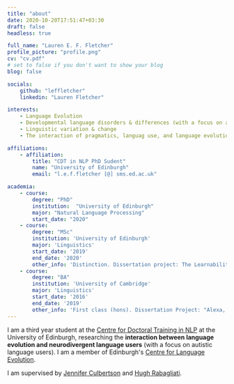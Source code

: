 ```yaml
---
title: "about"
date: 2020-10-20T17:51:47+03:30
draft: false
headless: true

full_name: "Lauren E. F. Fletcher"
profile_picture: "profile.png"
cv: "cv.pdf"
# set to false if you don't want to show your blog
blog: false

socials:
    github: "leffletcher"
    linkedin: "Lauren Fletcher"

interests:
    - Language Evolution
    - Developmental language disorders & differences (with a focus on autism)
    - Linguistic variation & change
    - The interaction of pragmatics, languag use, and language evolution

affiliations:
    - affiliation:
        title: "CDT in NLP PhD Sudent"
        name: "University of Edinburgh"
        email: "l.e.f.fletcher [@] sms.ed.ac.uk"

academia:
    - course:
        degree: "PhD"
        institution:  "University of Edinburgh"
        major: "Natural Language Processing"
        start_date: "2020"
    - course:
        degree: "MSc"
        institution: 'University of Edinburgh'
        major: 'Linguistics'
        start_date: '2019'
        end_date: '2020'
        other_info: 'Distinction. Dissertation project: The Learnability of the Inclusive and Exclusive Disjunction Distinction (supervised by Jenny Culbertson, Wataru Uegaki, and Mora Moldonado)'
    - course:
        degree: "BA"
        institution: 'University of Cambridge'
        major: 'Linguistics'
        start_date: '2016'
        end_date: '2019'
        other_info: 'First class (hons). Dissertation Project: "Alexa, tell me a joke": an investigation into the integration of pragmatic linguistic theories of humour into spoken dialogue systems.'
---
```


I am a third year student at the [Centre for Doctoral Training in NLP][1] at the University of Edinburgh, researching the **interaction between language evolution and neurodivergent language users** (with a focus on autistic language users). I am a member of Edinburgh's [Centre for Language Evolution][4].

I am supervised by [Jennifer Culbertson][2] and [Hugh Rabagliati][3].



[1]: https://web.inf.ed.ac.uk/cdt/natural-language-processing
[2]: https://jennifer-culbertson.github.io
[3]: https://www.ed.ac.uk/profile/hugh-rabagliati
[4]: https://cle.ppls.ed.ac.uk/